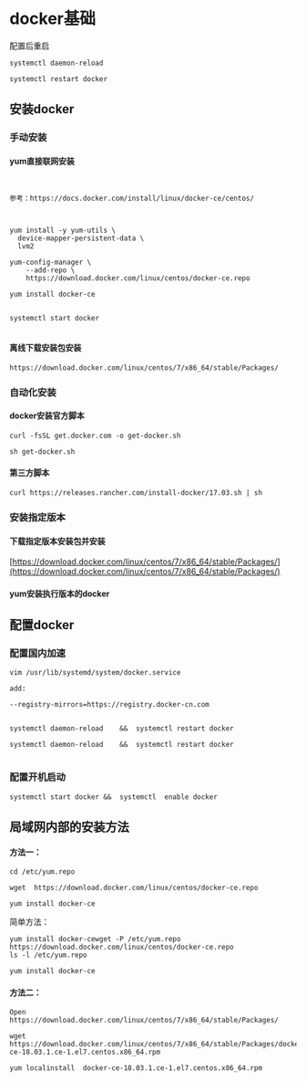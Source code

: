 #  docker基础

配置后重启

```
systemctl daemon-reload   
   
systemctl restart docker  

```

##  安装docker


###  手动安装

####  yum直接联网安装
```


参考：https://docs.docker.com/install/linux/docker-ce/centos/



yum install -y yum-utils \
  device-mapper-persistent-data \
  lvm2

yum-config-manager \
    --add-repo \
    https://download.docker.com/linux/centos/docker-ce.repo

yum install docker-ce
     
     
systemctl start docker
     

```

####  离线下载安装包安装
```
https://download.docker.com/linux/centos/7/x86_64/stable/Packages/
```


###  自动化安装

####  docker安装官方脚本
```
curl -fsSL get.docker.com -o get-docker.sh

sh get-docker.sh
```


####  第三方脚本
```
curl https://releases.rancher.com/install-docker/17.03.sh | sh
```

###  安装指定版本

####  下载指定版本安装包并安装

[https://download.docker.com/linux/centos/7/x86_64/stable/Packages/](https://download.docker.com/linux/centos/7/x86_64/stable/Packages/)

####  yum安装执行版本的docker


	

##  配置docker

###  配置国内加速


```
vim /usr/lib/systemd/system/docker.service

add:

--registry-mirrors=https://registry.docker-cn.com


systemctl daemon-reload    &&  systemctl restart docker

systemctl daemon-reload    &&  systemctl restart docker


```

###  配置开机启动


```
systemctl start docker &&  systemctl  enable docker 
```





##   局域网内部的安装方法



#### 方法一：

```
cd /etc/yum.repo

wget  https://download.docker.com/linux/centos/docker-ce.repo

yum install docker-ce

```



简单方法：

```
yum install docker-cewget -P /etc/yum.repo https://download.docker.com/linux/centos/docker-ce.repo
ls -l /etc/yum.repo

yum install docker-ce
```



#### 方法二：



```
Open  https://download.docker.com/linux/centos/7/x86_64/stable/Packages/

wget   https://download.docker.com/linux/centos/7/x86_64/stable/Packages/docker-ce-18.03.1.ce-1.el7.centos.x86_64.rpm

yum localinstall  docker-ce-18.03.1.ce-1.el7.centos.x86_64.rpm

```

